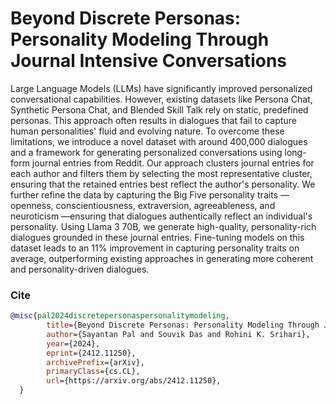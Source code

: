 # Beyond Discrete Personas: Personality Modeling Through Journal Intensive Conversations

Large Language Models (LLMs) have significantly improved personalized conversational capabilities. However,
existing datasets like Persona Chat, Synthetic Persona Chat, and Blended Skill Talk rely on static,
predefined personas. This approach often results in dialogues that fail to capture human personalities'
fluid and evolving nature. To overcome these limitations, we introduce a novel dataset with around 400,000
dialogues and a framework for generating personalized conversations using long-form journal entries from
Reddit. Our approach clusters journal entries for each author and filters them by selecting the most
representative cluster, ensuring that the retained entries best reflect the author's personality. We further
refine the data by capturing the Big Five personality traits —openness, conscientiousness, extraversion,
agreeableness, and neuroticism —ensuring that dialogues authentically reflect an individual's personality.
Using Llama 3 70B, we generate high-quality, personality-rich dialogues grounded in these journal entries.
Fine-tuning models on this dataset leads to an 11% improvement in capturing personality traits on average,
outperforming existing approaches in generating more coherent and personality-driven dialogues.

### Cite
```bibtex
@misc{pal2024discretepersonaspersonalitymodeling,
        title={Beyond Discrete Personas: Personality Modeling Through Journal Intensive Conversations}, 
        author={Sayantan Pal and Souvik Das and Rohini K. Srihari},
        year={2024},
        eprint={2412.11250},
        archivePrefix={arXiv},
        primaryClass={cs.CL},
        url={https://arxiv.org/abs/2412.11250}, 
  }
```
